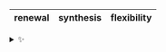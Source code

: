 | renewal | synthesis | flexibility |
| :-----: | :-------: | :---------: |

<details>
  <summary>✨</summary>
  These words are chosen at random each day. New words will appear here tomorrow morning.
</details>